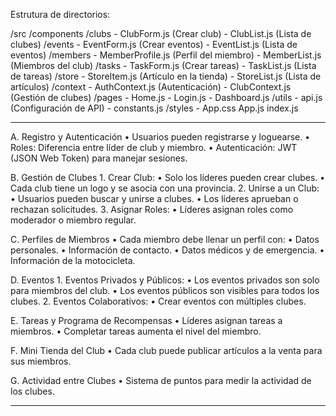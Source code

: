 
Estrutura de directorios: 

/src
  /components
    /clubs
      - ClubForm.js  (Crear club)
      - ClubList.js  (Lista de clubes)
    /events
      - EventForm.js (Crear eventos)
      - EventList.js (Lista de eventos)
    /members
      - MemberProfile.js (Perfil del miembro)
      - MemberList.js (Miembros del club)
    /tasks
      - TaskForm.js (Crear tareas)
      - TaskList.js (Lista de tareas)
    /store
      - StoreItem.js (Artículo en la tienda)
      - StoreList.js (Lista de artículos)
  /context
    - AuthContext.js (Autenticación)
    - ClubContext.js (Gestión de clubes)
  /pages
    - Home.js
    - Login.js
    - Dashboard.js
  /utils
    - api.js (Configuración de API)
    - constants.js
  /styles
    - App.css
  App.js
  index.js

________________________________________________________________________________________________________________________________________________

A. Registro y Autenticación
	•	Usuarios pueden registrarse y loguearse.
	•	Roles: Diferencia entre líder de club y miembro.
	•	Autenticación: JWT (JSON Web Token) para manejar sesiones.

B. Gestión de Clubes
	1.	Crear Club:
	•	Solo los líderes pueden crear clubes.
	•	Cada club tiene un logo y se asocia con una provincia.
	2.	Unirse a un Club:
	•	Usuarios pueden buscar y unirse a clubes.
	•	Los líderes aprueban o rechazan solicitudes.
	3.	Asignar Roles:
	•	Líderes asignan roles como moderador o miembro regular.

C. Perfiles de Miembros
	•	Cada miembro debe llenar un perfil con:
	•	Datos personales.
	•	Información de contacto.
	•	Datos médicos y de emergencia.
	•	Información de la motocicleta.

D. Eventos
	1.	Eventos Privados y Públicos:
	•	Los eventos privados son solo para miembros del club.
	•	Los eventos públicos son visibles para todos los clubes.
	2.	Eventos Colaborativos:
	•	Crear eventos con múltiples clubes.

E. Tareas y Programa de Recompensas
	•	Líderes asignan tareas a miembros.
	•	Completar tareas aumenta el nivel del miembro.

F. Mini Tienda del Club
	•	Cada club puede publicar artículos a la venta para sus miembros.

G. Actividad entre Clubes
	•	Sistema de puntos para medir la actividad de los clubes.

________________________________________________________________________________________________________________________________________________